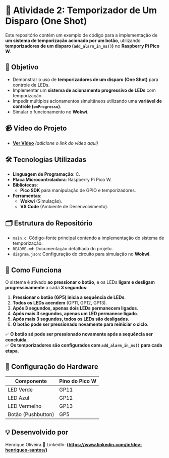 # 🔘 Atividade 2: Temporizador de Um Disparo (One Shot)  

Este repositório contém um exemplo de código para a implementação de **um sistema de temporização acionado por um botão**, utilizando **temporizadores de um disparo (`add_alarm_in_ms()`)** no **Raspberry Pi Pico W**.  

## 🎯 Objetivo  

- Demonstrar o uso de **temporizadores de um disparo (One Shot)** para controle de LEDs.  
- Implementar um **sistema de acionamento progressivo de LEDs** com temporização.  
- Impedir múltiplos acionamentos simultâneos utilizando uma **variável de controle (`emProgresso`)**.  
- Simular o funcionamento no **Wokwi**.  

## 📹 Vídeo do Projeto  

- **[Ver Vídeo](#)** _(adicione o link do vídeo aqui)_  

## 🛠️ Tecnologias Utilizadas  

- **Linguagem de Programação**: C.  
- **Placa Microcontroladora**: Raspberry Pi Pico W.  
- **Bibliotecas**:  
  - **Pico SDK** para manipulação de GPIO e temporizadores.  
- **Ferramentas**:  
  - **Wokwi** (Simulação).  
  - **VS Code** (Ambiente de Desenvolvimento).  

## 🗂️ Estrutura do Repositório  

- `main.c`: Código-fonte principal contendo a implementação do sistema de temporização.  
- `README.md`: Documentação detalhada do projeto.  
- `diagram.json`: Configuração do circuito para simulação no **Wokwi**.  

## 🚀 Como Funciona  

O sistema é ativado **ao pressionar o botão**, e os LEDs **ligam e desligam progressivamente** a cada **3 segundos**:  

1. **Pressionar o botão (GP5) inicia a sequência de LEDs**.  
2. **Todos os LEDs acendem** (GP11, GP12, GP13).  
3. **Após 3 segundos, apenas dois LEDs permanecem ligados**.  
4. **Após mais 3 segundos, apenas um LED permanece ligado**.  
5. **Após mais 3 segundos, todos os LEDs são desligados**.  
6. **O botão pode ser pressionado novamente para reiniciar o ciclo**.  

✅ **O botão só pode ser pressionado novamente após a sequência ser concluída**.  
✅ **Os temporizadores são configurados com `add_alarm_in_ms()` para cada etapa**.  

## 🔌 Configuração do Hardware  

| Componente  | Pino do Pico W |  
|------------|---------------|  
| LED Verde  | GP11          |  
| LED Azul   | GP12          |  
| LED Vermelho | GP13         |  
| Botão (Pushbutton) | GP5   |  

## 💡 Desenvolvido por
Henrique Oliveira
📎 LinkedIn: **(https://www.linkedin.com/in/dev-henriqueo-santos/)**